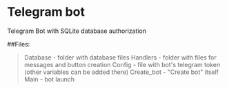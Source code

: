 # Telegram bot
Telegram Bot with SQLite database authorization

##Files:
>Database - folder with database files
>Handlers - folder with files for messages and button creation
>Config - file with bot's telegram token (other variables can be added there)
>Create_bot - "Create bot" itself
>Main - bot launch
